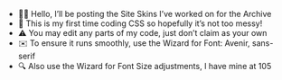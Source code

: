 - 👋🏻 Hello, I’ll be posting the Site Skins I’ve worked on for the Archive
- 💭 This is my first time coding CSS so hopefully it’s not too messy!
- ⚠️ You may edit any parts of my code, just don’t claim as your own
- ✉️ To ensure it runs smoothly, use the Wizard for Font: Avenir, sans-serif
- 🔍 Also use the Wizard for Font Size adjustments, I have mine at 105
